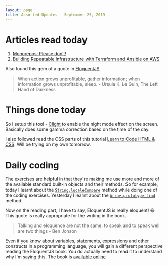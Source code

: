 ```yaml
---
layout: page
title: Assorted Updates - September 25, 2019
---
```


# Articles read today

1. [Monorepos: Please don’t!](https://medium.com/@mattklein123/monorepos-please-dont-e9a279be011b)
2. [Building Repeatable Infrastructure with Terraform and Ansible on AWS](https://medium.com/faun/building-repeatable-infrastructure-with-terraform-and-ansible-on-aws-3f082cd398ad)

Also found this gem of a quote in [EloquentJS](https://eloquentjavascript.net/).

> When action grows unprofitable, gather information; when information grows unprofitable, sleep. - Ursula K. Le Guin, The Left Hand of Darkness

# Things done today

So I setup this tool - [Clight](https://github.com/FedeDP/Clight) to enable the
night mode effect on the screen. Basically does some gamma correction based on
the time of the day.

I also followed read the CSS parts of this tutorial [Learn to Code HTML
& CSS](https://learn.shayhowe.com/html-css/getting-to-know-css/). Will be
trying on my own tomorrow.

# Daily coding

The exercises are helpful in that they're making me use more and more of the 
available standard built-in objects and their methods. So for example, today 
I learnt about the [`String.localeCompare`](https://developer.mozilla.org/en-US/docs/Web/JavaScript/Reference/Global_Objects/String/localeCompare) 
method while doing one of the coding exercises. Yesterday I learnt about the
[`Array.prototype.find`](https://developer.mozilla.org/en-US/docs/Web/JavaScript/Reference/Global_Objects/Array/find) method.

Now on the reading part, I have to say, EloquentJS is really eloquent! :laughing: 
This quote is really appropriate for the writing in the book.

> Talking and eloquence are not the same: to speak and to speak well are two things - Ben Jonson

Even if you know about variables, statements, expressions and other constructs
in a programming language, you will gain a different perspective reading the
EloquentJS book. You do actually need to read it to understand why I'm saying
this. The book is [available online](https://eloquentjavascript.net/)

